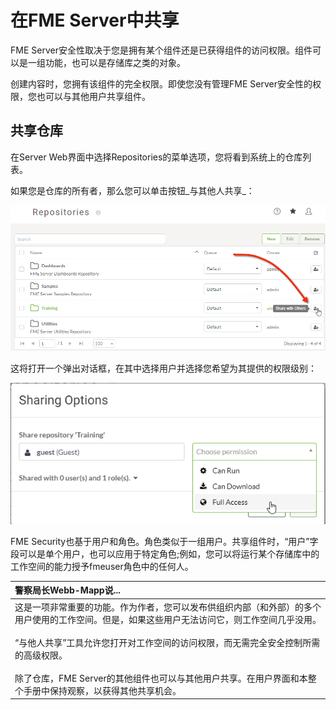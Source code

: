 # 在FME Server中共享

FME Server安全性取决于您是拥有某个组件还是已获得组件的访问权限。组件可以是一组功能，也可以是存储库之类的对象。

创建内容时，您拥有该组件的完全权限。即使您没有管理FME Server安全性的权限，您也可以与其他用户共享组件。

## 共享仓库

在Server Web界面中选择Repositories的菜单选项，您将看到系统上的仓库列表。

如果您是仓库的所有者，那么您可以单击按钮_与其他人共享_：

![](../.gitbook/assets/img1.039.repositorysharebutton.png)

这将打开一个弹出对话框，在其中选择用户并选择您希望为其提供的权限级别：

![](../.gitbook/assets/img1.040.repositoryshareoptions.png)

FME Security也基于用户和角色。角色类似于一组用户。共享组件时，“用户”字段可以是单个用户，也可以应用于特定角色;例如，您可以将运行某个存储库中的工作空间的能力授予fmeuser角色中的任何人。

|  警察局长Webb-Mapp说... |
| :--- |
|  这是一项非常重要的功能。作为作者，您可以发布供组织内部（和外部）的多个用户使用的工作空间。但是，如果这些用户无法访问它，则工作空间几乎没用。 <br><br> “与他人共享”工具允许您打开对工作空间的访问权限，而无需完全安全控制所需的高级权限。  <br><br>除了仓库，FME Server的其他组件也可以与其他用户共享。在用户界面和本整个手册中保持观察，以获得其他共享机会。 |

